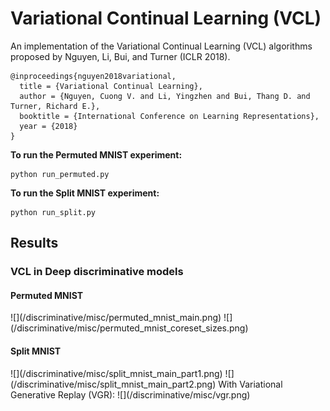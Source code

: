 # Variational Continual Learning (VCL)
An implementation of the Variational Continual Learning (VCL) algorithms proposed by Nguyen, Li, Bui, and Turner (ICLR 2018).

```
@inproceedings{nguyen2018variational,
  title = {Variational Continual Learning},
  author = {Nguyen, Cuong V. and Li, Yingzhen and Bui, Thang D. and Turner, Richard E.},
  booktitle = {International Conference on Learning Representations},
  year = {2018}
}
```
**To run the Permuted MNIST experiment:**

	python run_permuted.py

**To run the Split MNIST experiment:**

	python run_split.py
	
## Results
### VCL in Deep discriminative models

<p><h4>Permuted MNIST</h4></p>
![](/discriminative/misc/permuted_mnist_main.png)
![](/discriminative/misc/permuted_mnist_coreset_sizes.png)


<h4>Split MNIST</h4>
![](/discriminative/misc/split_mnist_main_part1.png)
![](/discriminative/misc/split_mnist_main_part2.png)
With Variational Generative Replay (VGR):
![](/discriminative/misc/vgr.png)
